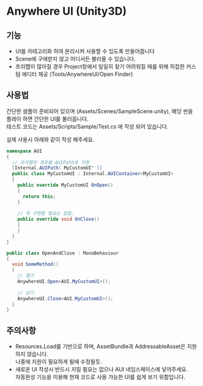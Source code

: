 # Anywhere UI (Unity3D)
## 기능
* UI를 카테고리화 하여 분리시켜 사용할 수 있도록 만들어줍니다
* Scene에 구애받지 않고 어디서든 불러올 수 있습니다.
* 프리팹이 많아질 경우 Project창에서 일일히 찾기 어려워질 때를 위해 허접한 커스텀 에디터 제공 (Tools/AnywhereUI/Open Finder)

## 사용법
간단한 샘플이 준비되어 있으며 (Assets/Scenes/SampleScene.unity), 해당 씬을 플레이 하면 간단한 UI를 불러옵니다.  
테스트 코드는 Assets/Scripts/Sample/Test.cs 에 작성 되어 있습니다.  

실제 사용시 아래와 같이 작성 해주세요.  
```C#
namespace AUI
{
  // 프리팹의 경로를 AUIPath로 지정
  [Internal.AUIPath( MyCustomUI" )]
  public class MyCustomUI : Internal.AUIContainer<MyCustomUI>
  {
    public override MyCustomUI OnOpen()
    {
      return this;
    }
    
    // 꼭 구현할 필요는 없음.
    public override void OnClose()
    {
    }
  }
}

public class OpenAndClose : MonoBehaviour
{
  void SomeMethod()
  {
    // 열기
    AnywhereUI.Open<AUI.MyCustomUI>();
    
    // 닫기
    AnywhereUI.Close<AUI.MyCustomUI>();
  }
}
```

## 주의사항
* Resources.Load를 기반으로 하며, AssetBundle과 AddressableAsset은 지원하지 않습니다.  
  나중에 지원이 필요하게 될때 수정될듯.
* 새로운 UI 작성시 반드시 지킬 필요는 없으나 AUI 네임스페이스에 넣어주세요.  
자동완성 기능을 이용해 현재 코드로 사용 가능한 UI를 쉽게 보기 위함입니다.

